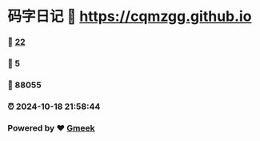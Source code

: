 # 码字日记 :link: https://cqmzgg.github.io 
### :page_facing_up: [22](https://cqmzgg.github.io/tag.html) 
### :speech_balloon: 5 
### :hibiscus: 88055 
### :alarm_clock: 2024-10-18 21:58:44 
### Powered by :heart: [Gmeek](https://github.com/Meekdai/Gmeek)
